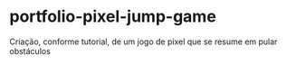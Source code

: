 # portfolio-pixel-jump-game
 Criação, conforme tutorial, de um jogo de pixel que se resume em pular obstáculos
